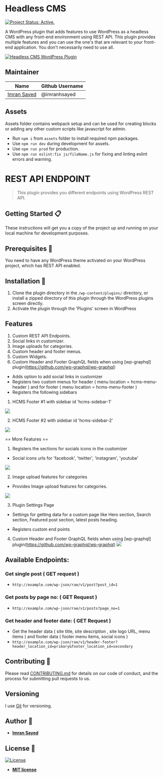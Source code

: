 # Headless CMS

[![Project Status: Active.](https://www.repostatus.org/badges/latest/active.svg)](https://www.repostatus.org/#active)


A WordPress plugin that adds features to use WordPress as a headless CMS with any front-end environment using REST API.
This plugin provides multiple features and you can use the one's that are relevant to your front-end application.
You don't necessarily need to use all.


<a href="https://youtu.be/nYXL1KKjKrc" target="_blank">
<img src="https://codeytek.com/wp-content/uploads/2020/07/banner-1544x500-1.png" alt="Headless CMS WordPress Plugin" />
</a>

## Maintainer

| Name                                                   | Github Username |
|--------------------------------------------------------|-----------------|
| [Imran Sayed](mailto:codeytek.academy@gmail.com)       |  @imranhsayed   |

## Assets

Assets folder contains webpack setup and can be used for creating blocks or adding any other custom scripts like javascript for admin.

- Run `npm i` from `assets` folder to install required npm packages.
- Use `npm run dev` during development for assets.
- Use `npm run prod` for production.
- Use `npm run eslint:fix js/fileName.js` for fixing and linting eslint errors and warning.

# REST API ENDPOINT

> This plugin provides you different endpoints using WordPress REST API.

## Getting Started :clipboard:

These instructions will get you a copy of the project up and running on your local machine for development purposes.

## Prerequisites :door:

You need to have any WordPress theme activated on your WordPress project, which has REST API enabled.

## Installation :wrench:

1. Clone the plugin directory in the `/wp-content/plugins/` directory, or install a zipped directory of this plugin through the WordPress plugins screen directly.
2. Activate the plugin through the 'Plugins' screen in WordPress

## Features

1. Custom REST API Endpoints.
2. Social links in customizer.
3. Image uploads for categories.
4. Custom header and footer menus.
5. Custom Widgets.
6. Custom Header and Footer GraphQL fields when using [wp-graphql] plugin(https://github.com/wp-graphql/wp-graphql)

* Adds option to add social links in customizer
* Registers two custom menus for header ( menu location = hcms-menu-header ) and for footer ( menu location = hcms-menu-footer )
* Registers the following sidebars

1. HCMS Footer #1 with sidebar id 'hcms-sidebar-1'

![](assets/images/screenshot-4.png)

2. HCMS Footer #2 with sidebar id 'hcms-sidebar-2'

![](assets/images/screenshot-5.png)


== More Features ==
1. Registers the sections for socials icons in the customizer

* Social icons urls for 'facebook', 'twitter', 'instagram', 'youtube'

![](assets/images/screenshot-6.png)

2. Image upload features for categories

* Provides Image upload features for categories.

![](assets/images/screenshot-3.png)

3. Plugin Settings Page

* Settings for getting data for a custom page like Hero section, Search section, Featured post section, latest posts heading.

* Registers custom end points

4. Custom Header and Footer GraphQL fields when using [wp-graphql] plugin(https://github.com/wp-graphql/wp-graphql)
![](assets/images/screenshot-2.png)

## Available Endpoints:

### Get single post ( GET request )
* `http://example.com/wp-json/rae/v1/post?post_id=1`

### Get posts by page no: ( GET Request )
* `http://example.com/wp-json/rae/v1/posts?page_no=1`

### Get header and footer date: ( GET Request )
* Get the header data ( site title, site description , site logo URL, menu items ) and footer data ( footer menu items, social icons )
* `http://example.com/wp-json/rae/v1/header-footer?header_location_id=primary&footer_location_id=secondary`

## Contributing :busts_in_silhouette:

Please read [CONTRIBUTING.md](https://gist.github.com/PurpleBooth/b24679402957c63ec426) for details on our code of conduct, and the process for submitting pull requests to us.

## Versioning

I use [Git](https://github.com/) for versioning. 

## Author :pencil:

* **[Imran Sayed](https://codeytek.com)**

## License :page_facing_up:

[![License](http://img.shields.io/:license-mit-blue.svg?style=flat-square)](http://badges.mit-license.org)

- **[MIT license](http://opensource.org/licenses/mit-license.php)**
